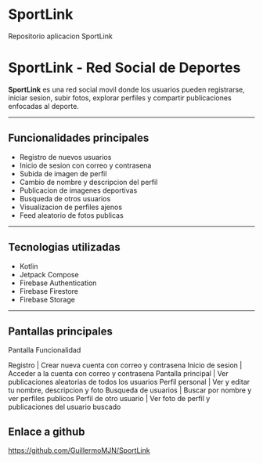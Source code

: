 # SportLink
Repositorio aplicacion SportLink

# SportLink - Red Social de Deportes

**SportLink** es una red social movil donde los usuarios pueden registrarse, iniciar sesion, subir fotos, explorar perfiles y compartir publicaciones enfocadas al deporte.

---

## Funcionalidades principales

- Registro de nuevos usuarios
- Inicio de sesion con correo y contrasena
- Subida de imagen de perfil
- Cambio de nombre y descripcion del perfil
- Publicacion de imagenes deportivas
- Busqueda de otros usuarios
- Visualizacion de perfiles ajenos
- Feed aleatorio de fotos publicas

---

## Tecnologias utilizadas

- Kotlin
- Jetpack Compose
- Firebase Authentication
- Firebase Firestore
- Firebase Storage

---

## Pantallas principales

 Pantalla               Funcionalidad                                      

 Registro               | Crear nueva cuenta con correo y contrasena
 Inicio de sesion       | Acceder a la cuenta con correo y contrasena
 Pantalla principal     | Ver publicaciones aleatorias de todos los usuarios
 Perfil personal        | Ver y editar tu nombre, descripcion y foto
 Busqueda de usuarios   | Buscar por nombre y ver perfiles publicos 
 Perfil de otro usuario | Ver foto de perfil y publicaciones del usuario buscado

## Enlace a github
https://github.com/GuillermoMJN/SportLink